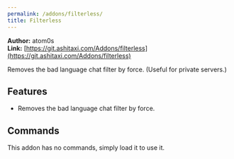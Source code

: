 ```yaml
---
permalink: /addons/filterless/
title: Filterless
---
```


**Author:** atom0s<br/>
**Link:** [https://git.ashitaxi.com/Addons/filterless](https://git.ashitaxi.com/Addons/filterless)

Removes the bad language chat filter by force. (Useful for private servers.)

## Features

  * Removes the bad language chat filter by force.

## Commands

This addon has no commands, simply load it to use it.